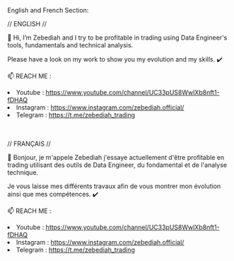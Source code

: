 
<!---
Zebediaa/Zebediaa is a ✨ special ✨ repository because its `README.md` (this file) appears on your GitHub profile.
You can click the Preview link to take a look at your changes.
--->

English and French Section:

// ENGLISH //

 👋 Hi, I’m  Zebediah and I try to be profitable in trading using Data Engineer's tools, fundamentals and technical analysis.


Please have a look on my work to show you my evolution and my skills. :heavy_check_mark:

📫
REACH ME :  <li> Youtube : https://www.youtube.com/channel/UC33pUS8WwlXb8nft1-fDHAQ </li>
            <li> Instagram : https://www.instagram.com/zebediah.official/ </li>
            <li> Telegram : https://t.me/zebediah_trading </li>
            


            
<br><br>
// FRANÇAIS //

 👋 Bonjour, je m'appele Zebediah j'essaye actuellement d'être profitable en trading utilisant des outils de Data Engineer, du fondamental et de l'analyse technique.

Je vous laisse mes différents travaux afin de vous montrer mon évolution ainsi que mes compétences. :heavy_check_mark:

📫
REACH ME :  <li> Youtube : https://www.youtube.com/channel/UC33pUS8WwlXb8nft1-fDHAQ </li>
            <li> Instagram : https://www.instagram.com/zebediah.official/ </li>
            <li> Telegram : https://t.me/zebediah_trading </li>
